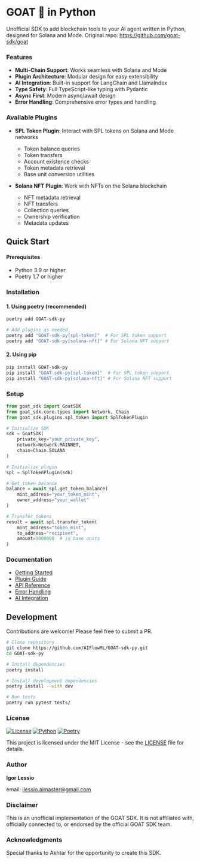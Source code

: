 # GOAT 🐐 in Python

Unofficial SDK to add blockchain tools to your AI agent written in Python, designed for Solana and Mode. 
Original repo: https://github.com/goat-sdk/goat

### Features

- **Multi-Chain Support**: Works seamless with Solana and Mode
- **Plugin Architecture**: Modular design for easy extensibility
- **AI Integration**: Built-in support for LangChain and LlamaIndex
- **Type Safety**: Full TypeScript-like typing with Pydantic
- **Async First**: Modern async/await design
- **Error Handling**: Comprehensive error types and handling

### Available Plugins

- **SPL Token Plugin**: Interact with SPL tokens on Solana and Mode networks
  - Token balance queries
  - Token transfers
  - Account existence checks
  - Token metadata retrieval
  - Base unit conversion utilities

- **Solana NFT Plugin**: Work with NFTs on the Solana blockchain
  - NFT metadata retrieval
  - NFT transfers
  - Collection queries
  - Ownership verification
  - Metadata updates

## Quick Start

#### Prerequisites

- Python 3.9 or higher
- Poetry 1.7 or higher

### Installation

#### 1. Using poetry (recommended)
```bash
poetry add GOAT-sdk-py

# Add plugins as needed
poetry add "GOAT-sdk-py[spl-token]"  # For SPL token support
poetry add "GOAT-sdk-py[solana-nft]" # For Solana NFT support
```

#### 2. Using pip

```bash
pip install GOAT-sdk-py
pip install "GOAT-sdk-py[spl-token]"  # For SPL token support
pip install "GOAT-sdk-py[solana-nft]" # For Solana NFT support
```

### Setup

```python
from goat_sdk import GoatSDK
from goat_sdk.core.types import Network, Chain
from goat_sdk.plugins.spl_token import SplTokenPlugin

# Initialize SDK
sdk = GoatSDK(
    private_key="your_private_key", 
    network=Network.MAINNET,
    chain=Chain.SOLANA
)

# Initialize plugin
spl = SplTokenPlugin(sdk)

# Get token balance
balance = await spl.get_token_balance(
    mint_address="your_token_mint",
    owner_address="your_wallet"
)

# Transfer tokens
result = await spl.transfer_token(
    mint_address="token_mint",
    to_address="recipient",
    amount=1000000  # in base units
)
```

### Documentation

- [Getting Started](goat_sdk/docs/getting-started.md)
- [Plugin Guide](goat_sdk/docs/plugin-guide.md)
- [API Reference](goat_sdk/docs/api-reference.md)
- [Error Handling](goat_sdk/docs/error-handling.md)
- [AI Integration](goat_sdk/docs/ai-integration.md)

## Development

Contributions are welcome! Please feel free to submit a PR.
```bash
# Clone repository
git clone https://github.com/AIFlowML/GOAT-sdk-py.git
cd GOAT-sdk-py

# Install dependencies
poetry install

# Install development dependencies
poetry install --with dev

# Run tests
poetry run pytest tests/
```




### License

[![License](https://img.shields.io/badge/license-MIT-blue.svg)](LICENSE)
[![Python](https://img.shields.io/badge/python-3.9%2B-blue)](https://www.python.org/downloads/)
[![Poetry](https://img.shields.io/badge/poetry-1.7%2B-blue)](https://python-poetry.org/)


This project is licensed under the MIT License - see the [LICENSE](LICENSE) file for details.

### Author

**Igor Lessio**

email: ilessio.aimaster@gmail.com

### Disclaimer

This is an unofficial implementation of the GOAT SDK. It is not affiliated with, officially connected to, or endorsed by the official GOAT SDK team.

### Acknowledgments

Special thanks to Akhtar for the opportunity to create this SDK.
